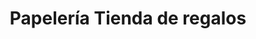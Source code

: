 ---
title: "Papelería Tienda de regalos"
url: /san-andres-cholula/papeleria-tienda-de-regalos/
shop: Schreibwaren
---